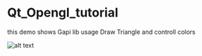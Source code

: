 # Qt_Opengl_tutorial

this demo shows Gapi lib usage Draw Triangle and controll colors


![alt text](https://github.com/sho3la/Qt_Opengl_tutorial/blob/master/screenshot/screenshot.PNG)
